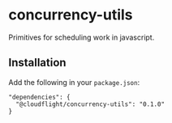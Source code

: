 # concurrency-utils

Primitives for scheduling work in javascript.

## Installation

Add the following in your `package.json`:

```
"dependencies": {
  "@cloudflight/concurrency-utils": "0.1.0"
}
```
